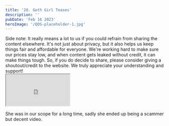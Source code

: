 ```yaml
---
title: '28. Goth Girl Teases'
description: ''
pubDate: 'Feb 16 2023'
heroImage: '/QOS-placeholder-1.jpg'
---
```

<div class="video_paragraph_header"> Side note: It really means a lot to us if you could refrain from sharing the content elsewhere. It's not just about privacy, but it also helps us keep things fair and affordable for everyone. We're working hard to make sure our prices stay low, and when content gets leaked without credit, it can make things tough. So, if you do decide to share, please consider giving a shoutout/credit to the website. We truly appreciate your understanding and support!</div>

<iframe src="https://drive.google.com/file/d/11Ks665J84dfmn5yomVYVb7cOqmt_eedk/preview" width="200" height="100" allow="autoplay" allowfullscreen="allowfullscreen"></iframe>

She was in our scope for a long time, sadly she ended up being a scammer but decent video.
<br>
<br>
<!---<a class="read_more" href="https://drive.google.com/file/d/11Ks665J84dfmn5yomVYVb7cOqmt_eedk/view?usp=sharing">Download</a>--->